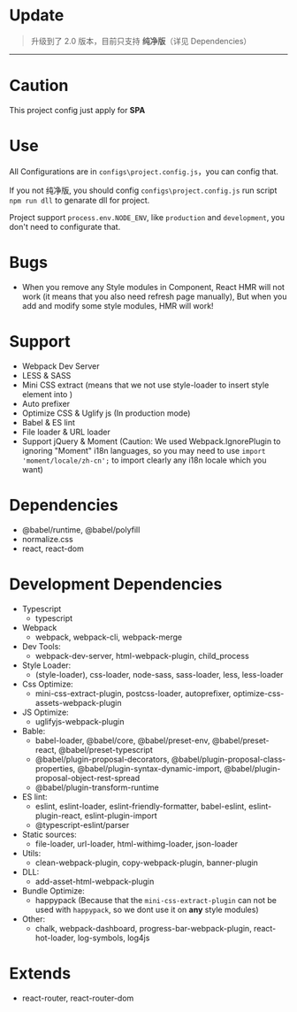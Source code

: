 # Update

> 升级到了 2.0 版本，目前只支持 **纯净版**（详见 Dependencies）

<hr />

# Caution
This project config just apply for **SPA**

# Use
All Configurations are in `configs\project.config.js`，you can config that.

If you not 纯净版, you should config `configs\project.config.js` run script `npm run dll` to genarate dll for project.

Project support `process.env.NODE_ENV`, like `production` and `development`, you don't need to configurate that.

# Bugs
- When you remove any Style modules in Component, React HMR will not work (it means that you also need refresh page manually), But when you add and modify some style modules, HMR will work!

# Support
- Webpack Dev Server
- LESS & SASS
- Mini CSS extract (means that we not use style-loader to insert style element into <head></head>)
- Auto prefixer
- Optimize CSS & Uglify js (In production mode)
- Babel & ES lint
- File loader & URL loader
- Support jQuery & Moment (Caution: We used Webpack.IgnorePlugin to ignoring "Moment" i18n languages, so you may need to use `import 'moment/locale/zh-cn';` to import clearly any i18n locale which you want)

# Dependencies

- @babel/runtime, @babel/polyfill
- normalize.css
- react, react-dom

# Development Dependencies

- Typescript
  - typescript
- Webpack
  - webpack, webpack-cli, webpack-merge
- Dev Tools:
  - webpack-dev-server, html-webpack-plugin, child_process
- Style Loader:
  - (style-loader), css-loader, node-sass, sass-loader, less, less-loader
- Css Optimize:
  - mini-css-extract-plugin, postcss-loader, autoprefixer, optimize-css-assets-webpack-plugin
- JS Optimize:
  - uglifyjs-webpack-plugin
- Bable:
  - babel-loader, @babel/core, @babel/preset-env, @babel/preset-react, @babel/preset-typescript
  - @babel/plugin-proposal-decorators, @babel/plugin-proposal-class-properties, @babel/plugin-syntax-dynamic-import, @babel/plugin-proposal-object-rest-spread
  - @babel/plugin-transform-runtime
- ES lint:
  - eslint, eslint-loader, eslint-friendly-formatter, babel-eslint, eslint-plugin-react, eslint-plugin-import
  - @typescript-eslint/parser
- Static sources:
  - file-loader, url-loader, html-withimg-loader, json-loader
- Utils: 
  - clean-webpack-plugin, copy-webpack-plugin, banner-plugin
- DLL: 
  - add-asset-html-webpack-plugin
- Bundle Optimize:
  - happypack (Because that the `mini-css-extract-plugin` can not be used with `happypack`, so we dont use it on **any** style modules)
- Other:
  - chalk, webpack-dashboard, progress-bar-webpack-plugin, react-hot-loader, log-symbols, log4js

# Extends

- react-router, react-router-dom